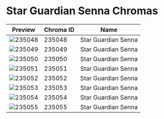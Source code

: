 # Star Guardian Senna Chromas

| Preview | Chroma ID | Name |
|---------|-----------|------|
| ![235048](https://raw.communitydragon.org/latest/plugins/rcp-be-lol-game-data/global/default/v1/champion-chroma-images/235/235048.png) | 235048 | Star Guardian Senna |
| ![235049](https://raw.communitydragon.org/latest/plugins/rcp-be-lol-game-data/global/default/v1/champion-chroma-images/235/235049.png) | 235049 | Star Guardian Senna |
| ![235050](https://raw.communitydragon.org/latest/plugins/rcp-be-lol-game-data/global/default/v1/champion-chroma-images/235/235050.png) | 235050 | Star Guardian Senna |
| ![235051](https://raw.communitydragon.org/latest/plugins/rcp-be-lol-game-data/global/default/v1/champion-chroma-images/235/235051.png) | 235051 | Star Guardian Senna |
| ![235052](https://raw.communitydragon.org/latest/plugins/rcp-be-lol-game-data/global/default/v1/champion-chroma-images/235/235052.png) | 235052 | Star Guardian Senna |
| ![235053](https://raw.communitydragon.org/latest/plugins/rcp-be-lol-game-data/global/default/v1/champion-chroma-images/235/235053.png) | 235053 | Star Guardian Senna |
| ![235054](https://raw.communitydragon.org/latest/plugins/rcp-be-lol-game-data/global/default/v1/champion-chroma-images/235/235054.png) | 235054 | Star Guardian Senna |
| ![235055](https://raw.communitydragon.org/latest/plugins/rcp-be-lol-game-data/global/default/v1/champion-chroma-images/235/235055.png) | 235055 | Star Guardian Senna |